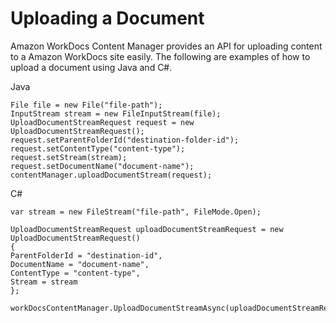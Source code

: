 # Uploading a Document<a name="content_manager_upload"></a>

Amazon WorkDocs Content Manager provides an API for uploading content to a Amazon WorkDocs site easily\. The following are examples of how to upload a document using Java and C\#\.

Java

```
File file = new File("file-path");
InputStream stream = new FileInputStream(file);
UploadDocumentStreamRequest request = new UploadDocumentStreamRequest();
request.setParentFolderId("destination-folder-id");
request.setContentType("content-type");
request.setStream(stream);
request.setDocumentName("document-name");
contentManager.uploadDocumentStream(request);
```

C\#

```
var stream = new FileStream("file-path", FileMode.Open);

UploadDocumentStreamRequest uploadDocumentStreamRequest = new UploadDocumentStreamRequest()
{
ParentFolderId = "destination-id",
DocumentName = "document-name",
ContentType = "content-type",
Stream = stream
};

workDocsContentManager.UploadDocumentStreamAsync(uploadDocumentStreamRequest).Wait();
```